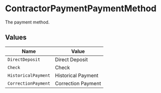 # ContractorPaymentPaymentMethod

The payment method.


## Values

| Name                | Value               |
| ------------------- | ------------------- |
| `DirectDeposit`     | Direct Deposit      |
| `Check`             | Check               |
| `HistoricalPayment` | Historical Payment  |
| `CorrectionPayment` | Correction Payment  |